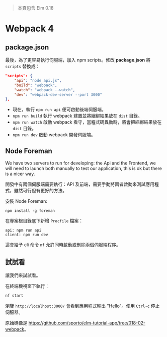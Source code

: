 > 本頁包含 Elm 0.18

# Webpack 4

## package.json

最後，為了更容易執行伺服端，加入 npm scripts。修改 __package.json__ 將 `scripts` 替換成：

```json
"scripts": {
    "api": "node api.js",
    "build": "webpack",
    "watch": "webpack --watch",
    "dev": "webpack-dev-server --port 3000"
},
```

- 現在，執行 `npm run api` 便可啟動後端伺服端。
- `npm run build` 執行 webpack 建置並將綑綁結果放在 `dist` 目錄。
- `npm run watch` 啟動 webpack 看守，當程式碼異動時，將會把綑綁結果放在 `dist` 目錄。
- `npm run dev` 啟動 webpack 開發伺服端。

## Node Foreman

We have two servers to run for developing: the Api and the Frontend, we will need to launch both manually to test our application, this is ok but there is a nicer way.

開發中有兩個伺服端需要執行：API 及前端，需要手動將兩者啟動來測試應用程式，雖然可行但有更好的方法。

安裝 Node Foreman:

```
npm install -g foreman
```

在專案根目錄底下新增 `Procfile` 檔案：

```
api: npm run api
client: npm run dev
```

這會給予 cli 命令 `nf` 允許同時啟動或刪除兩個伺服端程序。

## 試試看

讓我們來試試看。

在終端機視窗下執行：

```bash
nf start
```

瀏覽 `http://localhost:3000/` 會看到應用程式輸出 "Hello"。使用 `Ctrl-c` 停止伺服器。

原始碼像是 <https://github.com/sporto/elm-tutorial-app/tree/018-02-webpack>。
